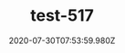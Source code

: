 ---
title: test-517
date: 2020-07-30T07:53:59.980Z
banner_subcontent: asdfsf
category: Fact sheets
focus: Support for leaders, colleagues and staff
role: Senior manager
organisation_size: Small (10-49 employees)
industry: Environment & agriculture
content: Lorem ipsum dolor sit amet, consectetur adipiscing elit, sed do eiusmod tempor incididunt ut labore et dolore magna aliqua. Ut enim ad minim veniam, quis nostrud exercitation ullamco laboris nisi ut aliquip ex ea commodo consequat. Duis aute irure dolor in reprehenderit in voluptate velit esse cillum dolore eu fugiat nulla pariatur. Excepteur sint occaecat cupidatat non proident, sunt in culpa qui officia deserunt mollit anim id est laborum.
---